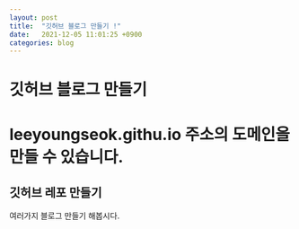 ```yaml
---
layout: post
title:  "깃허브 블로그 만들기 !"
date:   2021-12-05 11:01:25 +0900
categories: blog
---
```


# 깃허브 블로그 만들기 

# leeyoungseok.githu.io 주소의 도메인을 만들 수 있습니다. 
## 깃허브 레포 만들기
여러가지 블로그 만들기 해봅시다.